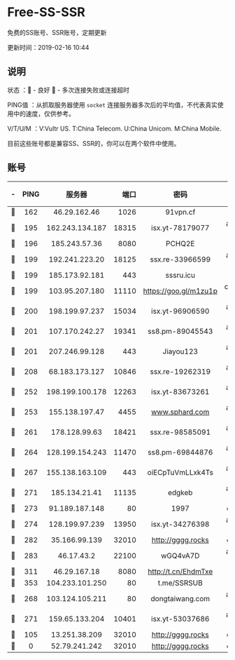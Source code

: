 # Free-SS-SSR

免费的SS账号、SSR账号，定期更新

更新时间：2019-02-16 10:44

## 说明

状态     ：🙂 - 良好 🙁 - 多次连接失败或连接超时

PING值   ：从抓取服务器使用 `socket` 连接服务器多次后的平均值，不代表真实使用中的速度，仅供参考。

V/T/U/M  ：V:Vultr US. T:China Telecom. U:China Unicom. M:China Mobile.

目前这些账号都是兼容SS、SSR的，你可以在两个软件中使用。

## 账号

|-|PING|服务器|端口|密码|加密方式|区域|V/T/U/M|
|:----:|:----:|:-----:|-----:|:----:|:----:|:----:|:----:|
|🙂|162|46.29.162.46|1026|91vpn.cf|rc4-md5|RU|10↑/10↑/10↑/10↑|
|🙂|195|162.243.134.187|18315|isx.yt-78179077|aes-256-cfb|US|10↑/10↑/10↑/10↑|
|🙂|196|185.243.57.36|8080|PCHQ2E|rc4-md5|US|10↑/10↑/10↑/10↑|
|🙂|199|192.241.223.20|18125|ssx.re-33966599|aes-256-cfb|US|10↑/10↑/10↑/10↑|
|🙂|199|185.173.92.181|443|sssru.icu|rc4-md5|RU|10↑/10↑/10↑/10↑|
|🙂|199|103.95.207.180|11110|https://goo.gl/m1zu1p|chacha20-ietf|US|10↑/9↑/10↑/9↑|
|🙂|200|198.199.97.237|15034|isx.yt-96906590|aes-256-cfb|US|10↑/10↑/10↑/10↑|
|🙂|201|107.170.242.27|19341|ss8.pm-89045543|aes-256-cfb|US|10↑/10↑/10↑/10↑|
|🙂|201|207.246.99.128|443|Jiayou123|aes-256-cfb|US|8↑/10↑/10↑/10↑|
|🙂|208|68.183.173.127|10846|ssx.re-19262319|aes-256-cfb|US|10↑/10↑/10↑/10↑|
|🙂|252|198.199.100.178|12263|isx.yt-83673261|aes-256-cfb|US|10↑/10↑/10↑/10↑|
|🙂|253|155.138.197.47|4455|www.sphard.com|aes-256-cfb|US|10↑/10↑/10↑/10↑|
|🙂|261|178.128.99.63|18421|ssx.re-98585091|aes-256-cfb|SG|10↑/10↑/10↑/10↑|
|🙂|264|128.199.154.243|11470|ss8.pm-69844876|aes-256-cfb|SG|9↑/9↑/9↑/9↑|
|🙂|267|155.138.163.109|443|oiECpTuVmLLxk4Ts|aes-256-cfb|US|5↓/10↑/10↑/10↑|
|🙂|271|185.134.21.41|11135|edgkeb|aes-256-cfb|GB|10↑/10↑/10↑/10↑|
|🙂|273|91.189.187.148|80|1997|chacha20|US|10↑/10↑/10↑/10↑|
|🙂|274|128.199.97.239|13950|isx.yt-34276398|aes-256-cfb|SG|10↑/10↑/10↑/10↑|
|🙂|282|35.166.99.139|32010|http://gggg.rocks|chacha20|US|10↑/10↑/10↑/10↑|
|🙂|283|46.17.43.2|22100|wGQ4vA7D|aes-256-gcm|RU|8↑/10↑/10↑/10↑|
|🙂|311|46.29.167.18|8080|http://t.cn/EhdmTxe|rc4-md5|RU|10↑/10↑/10↑/10↑|
|🙂|353|104.233.101.250|80|t.me/SSRSUB|rc4-md5|CA|10↑/10↑/10↑/10↑|
|🙂|268|103.124.105.211|80|dongtaiwang.com|aes-256-cfb|US|9↑/10↑/10↑/10↑|
|🙂|271|159.65.133.204|10401|isx.yt-53037686|aes-256-cfb|SG|10↑/10↑/10↑/10↑|
|🙁|105|13.251.38.209|32010|http://gggg.rocks|chacha20|SG|9↑/10↑/8↑/10↑|
|🙁|0|52.79.241.242|32010|http://gggg.rocks|chacha20|KR|7↓/8↑/6↓/7↓|

